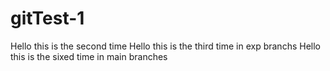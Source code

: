 # gitTest-1
Hello this is the second time
Hello this is the third time in exp branchs
Hello this is the sixed time in main branches
